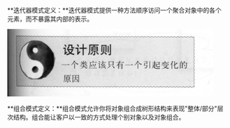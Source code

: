 
​	**迭代器模式定义：**迭代器模式提供一种方法顺序访问一个聚合对象中的各个元素，而不暴露其内部的表示。



![image-20210407080729687](迭代器与组合模式.assets/image-20210407080729687.png)

​	**组合模式定义：**组合模式允许你将对象组合成树形结构来表现"整体/部分"层次结构。组合能让客户以一致的方式处理个别对象以及对象组合。